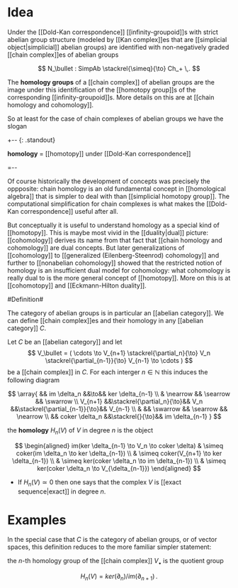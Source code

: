 # Idea #

Under the [[Dold-Kan correspondence]] [[infinity-groupoid]]s with strict abelian group structure (modeled by [[Kan complex]]es that are [[simplicial object|simplicial]] abelian groups) are identified with non-negatively graded [[chain complex]]es of abelian groups

$$
  N_\bullet : SimpAb \stackrel{\simeq}{\to} Ch_+
  \,.
$$

The **homology groups** of a [[chain complex]] of abelian groups are the image under this identification of the [[homotopy group]]s of the corresponding [[infinity-groupoid]]s. More details on this are at [[chain homology and cohomology]].


So at least for the case of chain complexes of abelian groups we have the slogan

+-- {: .standout}

**homology** = [[homotopy]] under [[Dold-Kan correspondence]]

=--

Of course historically the development of concepts was precisely the oppposite: chain homology is an old fundamental concept in [[homological algebra]] that is simpler to deal with than [[simplicial homotopy group]]. The computational simplification for chain complexes is what makes the [[Dold-Kan correspondence]] useful after all.

But conceptually it is useful to understand homology as a special kind of [[homotopy]]. This is maybe most vivid in the [[duality|dual]] picture: [[cohomology]] derives its name from that fact that [[chain homology and cohomology]] are dual concepts. But later generalizations of [[cohomology]] to [[generalized (Eilenberg-Steenrod) cohomology]] and further to [[nonabelian cohomology]] showed that the restricted notion of homology is an insufficient dual model for cohomology: what cohomology is really dual to is the more general concept of [[homotopy]].  More on this is at [[cohomotopy]] and [[Eckmann-Hilton duality]].


#Definition#

The category of abelian groups is in particular an [[abelian category]].
We can define [[chain complex]]es and their homology in any [[abelian category]] $C$. 

Let $C$ be an [[abelian category]] and let
$$
  V_\bullet = ( \cdots  \to V_{n+1} \stackrel{\partial_n}{\to}
  V_n \stackrel{\partial_{n-1}}{\to}
  V_{n-1} \to \cdots
  )
$$
be a [[chain complex]] in $C$. For each interger $n \in \mathbb{N}$ this induces the following diagram

$$
  \array{
    && im \delta_n &&\to&& ker \delta_{n-1}
    \\
    & \nearrow && \searrow && \swarrow
    \\
    V_{n+1}
    &&\stackrel{\partial_n}{\to}&&
    V_n
    &&\stackrel{\partial_{n-1}}{\to}&&
    V_{n-1}
    \\
    & &&
    \swarrow && \searrow && \nearrow
    \\
    && coker \delta_n &&\stackrel{}{\to}&&
    im \delta_{n-1}
  }
$$

the **homology** $H_n(V)$ of $V$ in degree $n$ is the object

$$
  \begin{aligned}
    im(ker \delta_{n-1} \to  V_n \to coker \delta) 
    & \simeq
    coker(im \delta_n \to ker \delta_{n-1})
    \\
    & \simeq
    coker(V_{n+1} \to ker \delta_{n-1})
    \\
    & \simeq
    ker(coker \delta_n \to im \delta_{n-1})
    \\
    & \simeq
    ker(coker \delta_n \to V_{\delta_{n-1}})
  \end{aligned}
$$


* If $H_n(V) \simeq 0$ then one says that the complex $V$ is [[exact sequence|exact]] in degree $n$.

# Examples #

In the special case that $C$ is the category of abelian groups, or of vector spaces, this definition reduces to the more familiar simpler statement:

the $n$-th homology group of the [[chain complex]] $V_\bullet$ is the quotient group

$$
  H_n(V) = ker(\partial_n) / im(\partial_{n+1})
  \,.
$$